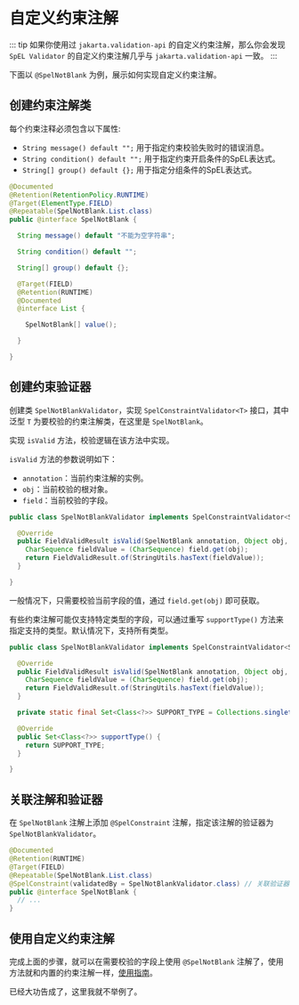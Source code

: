 # 自定义约束注解

::: tip
如果你使用过 `jakarta.validation-api` 的自定义约束注解，那么你会发现 `SpEL Validator` 的自定义约束注解几乎与 `jakarta.validation-api` 一致。
:::

下面以 `@SpelNotBlank` 为例，展示如何实现自定义约束注解。

## 创建约束注解类

每个约束注释必须包含以下属性:
- `String message() default "";` 用于指定约束校验失败时的错误消息。
- `String condition() default "";` 用于指定约束开启条件的SpEL表达式。
- `String[] group() default {};` 用于指定分组条件的SpEL表达式。

```java
@Documented
@Retention(RetentionPolicy.RUNTIME)
@Target(ElementType.FIELD)
@Repeatable(SpelNotBlank.List.class)
public @interface SpelNotBlank {

  String message() default "不能为空字符串";

  String condition() default "";

  String[] group() default {};

  @Target(FIELD)
  @Retention(RUNTIME)
  @Documented
  @interface List {

    SpelNotBlank[] value();

  }

}
```

## 创建约束验证器

创建类 `SpelNotBlankValidator`，实现 `SpelConstraintValidator<T>` 接口，其中泛型 `T` 为要校验的约束注解类，在这里是 `SpelNotBlank`。

实现 `isValid` 方法，校验逻辑在该方法中实现。

`isValid` 方法的参数说明如下：
- `annotation`：当前约束注解的实例。
- `obj`：当前校验的根对象。
- `field`：当前校验的字段。

```java
public class SpelNotBlankValidator implements SpelConstraintValidator<SpelNotBlank> {

  @Override
  public FieldValidResult isValid(SpelNotBlank annotation, Object obj, Field field) throws IllegalAccessException {
    CharSequence fieldValue = (CharSequence) field.get(obj);
    return FieldValidResult.of(StringUtils.hasText(fieldValue));
  }

}
```

一般情况下，只需要校验当前字段的值，通过 `field.get(obj)` 即可获取。

有些约束注解可能仅支持特定类型的字段，可以通过重写 `supportType()` 方法来指定支持的类型。默认情况下，支持所有类型。

```java
public class SpelNotBlankValidator implements SpelConstraintValidator<SpelNotBlank> {

  @Override
  public FieldValidResult isValid(SpelNotBlank annotation, Object obj, Field field) throws IllegalAccessException {
    CharSequence fieldValue = (CharSequence) field.get(obj);
    return FieldValidResult.of(StringUtils.hasText(fieldValue));
  }

  private static final Set<Class<?>> SUPPORT_TYPE = Collections.singleton(CharSequence.class);

  @Override
  public Set<Class<?>> supportType() {
    return SUPPORT_TYPE;
  }

}
```

## 关联注解和验证器

在 `SpelNotBlank` 注解上添加 `@SpelConstraint` 注解，指定该注解的验证器为 `SpelNotBlankValidator`。

```java
@Documented
@Retention(RUNTIME)
@Target(FIELD)
@Repeatable(SpelNotBlank.List.class)
@SpelConstraint(validatedBy = SpelNotBlankValidator.class) // 关联验证器
public @interface SpelNotBlank {
  // ...
}
```

## 使用自定义约束注解

完成上面的步骤，就可以在需要校验的字段上使用 `@SpelNotBlank` 注解了，使用方法就和内置的约束注解一样，[使用指南](user-guide.md)。

已经大功告成了，这里我就不举例了。

